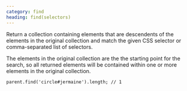 ```yaml
---
category: find
heading: find(selectors)
---
```


Return a collection containing elements that are descendents of the elements in the original collection and match the given CSS selector or comma-separated list of selectors.

The elements in the original collection are the the starting point for the search, so all returned elements will be contained within one or more elements in the original collection.

    parent.find('circle#jermaine').length; // 1